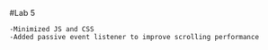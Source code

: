 #Lab 5

    -Minimized JS and CSS
    -Added passive event listener to improve scrolling performance 
